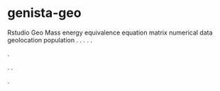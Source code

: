 # genista-geo
Rstudio Geo Mass energy equivalence equation matrix numerical data geolocation population
.
.
.
.
.




.






















.
.







.
